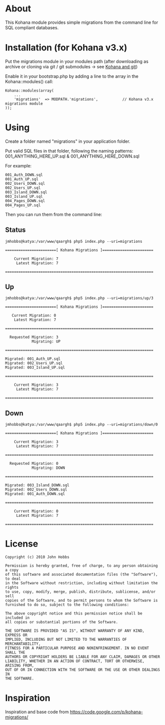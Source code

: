 # About

This Kohana module provides simple migrations from the command line for SQL compliant databases.

# Installation (for Kohana v3.x)

Put the migrations module in your modules path (after downloading as archive or cloning via git / git submodules -> see [Kohana and git](http://kohanaframework.org/guide/tutorials.git))

Enable it in your bootstrap.php by adding a line to the array in the Kohana::modules() call:

    Kohana::modules(array(
        ...
        'migrations'  => MODPATH.'migrations',           // Kohana v3.x migrations module  
    )); 


# Using

Create a folder named "migrations" in your application folder.

Put valid SQL files in that folder, following the naming patterns: 001_ANYTHING_HERE_UP.sql & 001_ANYTHING_HERE_DOWN.sql

For example:

	001_Auth_DOWN.sql
	001_Auth_UP.sql
	002_Users_DOWN.sql
	002_Users_UP.sql
	003_Island_DOWN.sql
	003_Island_UP.sql
	004_Pages_DOWN.sql
	004_Pages_UP.sql

Then you can run them from the command line:

## Status

	jmhobbs@katya:/var/www/qaargh$ php5 index.php --uri=migrations

	=======================[ Kohana Migrations ]=======================

	    Current Migration: 7
	     Latest Migration: 7

	===================================================================


## Up

	jmhobbs@katya:/var/www/qaargh$ php5 index.php --uri=migrations/up/3

	=======================[ Kohana Migrations ]=======================

	   Current Migration: 0
	    Latest Migration: 7

	===================================================================

	  Requested Migration: 3
	            Migrating: UP

	===================================================================

	Migrated: 001_Auth_UP.sql
	Migrated: 002_Users_UP.sql
	Migrated: 003_Island_UP.sql

	===================================================================

	    Current Migration: 3
	     Latest Migration: 7

	===================================================================


## Down

	jmhobbs@katya:/var/www/qaargh$ php5 index.php --uri=migrations/down/0

	=======================[ Kohana Migrations ]=======================

	    Current Migration: 3
	     Latest Migration: 7

	===================================================================

	  Requested Migration: 0
	            Migrating: DOWN

	===================================================================

	Migrated: 003_Island_DOWN.sql
	Migrated: 002_Users_DOWN.sql
	Migrated: 001_Auth_DOWN.sql

	===================================================================

	    Current Migration: 0
	     Latest Migration: 7

	===================================================================

# License

	Copyright (c) 2010 John Hobbs

	Permission is hereby granted, free of charge, to any person obtaining a copy
	of this software and associated documentation files (the "Software"), to deal
	in the Software without restriction, including without limitation the rights
	to use, copy, modify, merge, publish, distribute, sublicense, and/or sell
	copies of the Software, and to permit persons to whom the Software is
	furnished to do so, subject to the following conditions:

	The above copyright notice and this permission notice shall be included in
	all copies or substantial portions of the Software.

	THE SOFTWARE IS PROVIDED "AS IS", WITHOUT WARRANTY OF ANY KIND, EXPRESS OR
	IMPLIED, INCLUDING BUT NOT LIMITED TO THE WARRANTIES OF MERCHANTABILITY,
	FITNESS FOR A PARTICULAR PURPOSE AND NONINFRINGEMENT. IN NO EVENT SHALL THE
	AUTHORS OR COPYRIGHT HOLDERS BE LIABLE FOR ANY CLAIM, DAMAGES OR OTHER
	LIABILITY, WHETHER IN AN ACTION OF CONTRACT, TORT OR OTHERWISE, ARISING FROM,
	OUT OF OR IN CONNECTION WITH THE SOFTWARE OR THE USE OR OTHER DEALINGS IN
	THE SOFTWARE.

# Inspiration

Inspiration and base code from https://code.google.com/p/kohana-migrations/
